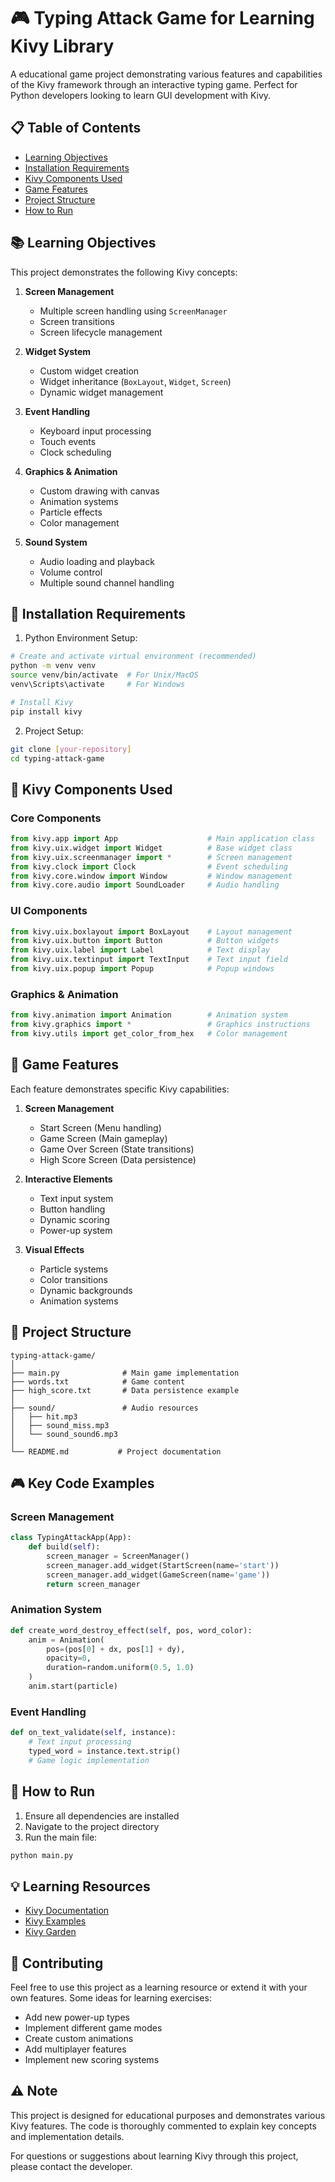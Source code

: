 # 🎮 Typing Attack Game for Learning Kivy Library

A educational game project demonstrating various features and capabilities of the Kivy framework through an interactive typing game. Perfect for Python developers looking to learn GUI development with Kivy.

## 📋 Table of Contents
- [Learning Objectives](#-learning-objectives)
- [Installation Requirements](#-installation-requirements)
- [Kivy Components Used](#-kivy-components-used)
- [Game Features](#-game-features)
- [Project Structure](#-project-structure)
- [How to Run](#-how-to-run)

## 📚 Learning Objectives

This project demonstrates the following Kivy concepts:
1. **Screen Management**
   - Multiple screen handling using `ScreenManager`
   - Screen transitions
   - Screen lifecycle management

2. **Widget System**
   - Custom widget creation
   - Widget inheritance (`BoxLayout`, `Widget`, `Screen`)
   - Dynamic widget management

3. **Event Handling**
   - Keyboard input processing
   - Touch events
   - Clock scheduling

4. **Graphics & Animation**
   - Custom drawing with canvas
   - Animation systems
   - Particle effects
   - Color management

5. **Sound System**
   - Audio loading and playback
   - Volume control
   - Multiple sound channel handling

## 🚀 Installation Requirements

1. Python Environment Setup:
```bash
# Create and activate virtual environment (recommended)
python -m venv venv
source venv/bin/activate  # For Unix/MacOS
venv\Scripts\activate     # For Windows

# Install Kivy
pip install kivy
```

2. Project Setup:
```bash
git clone [your-repository]
cd typing-attack-game
```

## 🔧 Kivy Components Used

### Core Components
```python
from kivy.app import App                    # Main application class
from kivy.uix.widget import Widget          # Base widget class
from kivy.uix.screenmanager import *        # Screen management
from kivy.clock import Clock                # Event scheduling
from kivy.core.window import Window         # Window management
from kivy.core.audio import SoundLoader     # Audio handling
```

### UI Components
```python
from kivy.uix.boxlayout import BoxLayout    # Layout management
from kivy.uix.button import Button          # Button widgets
from kivy.uix.label import Label            # Text display
from kivy.uix.textinput import TextInput    # Text input field
from kivy.uix.popup import Popup            # Popup windows
```

### Graphics & Animation
```python
from kivy.animation import Animation        # Animation system
from kivy.graphics import *                 # Graphics instructions
from kivy.utils import get_color_from_hex   # Color management
```

## 🎯 Game Features

Each feature demonstrates specific Kivy capabilities:

1. **Screen Management**
   - Start Screen (Menu handling)
   - Game Screen (Main gameplay)
   - Game Over Screen (State transitions)
   - High Score Screen (Data persistence)

2. **Interactive Elements**
   - Text input system
   - Button handling
   - Dynamic scoring
   - Power-up system

3. **Visual Effects**
   - Particle systems
   - Color transitions
   - Dynamic backgrounds
   - Animation systems

## 📁 Project Structure

```
typing-attack-game/
│
├── main.py              # Main game implementation
├── words.txt            # Game content
├── high_score.txt       # Data persistence example
│
├── sound/               # Audio resources
│   ├── hit.mp3
│   ├── sound_miss.mp3
│   └── sound_sound6.mp3
│
└── README.md           # Project documentation
```

## 🎮 Key Code Examples

### Screen Management
```python
class TypingAttackApp(App):
    def build(self):
        screen_manager = ScreenManager()
        screen_manager.add_widget(StartScreen(name='start'))
        screen_manager.add_widget(GameScreen(name='game'))
        return screen_manager
```

### Animation System
```python
def create_word_destroy_effect(self, pos, word_color):
    anim = Animation(
        pos=(pos[0] + dx, pos[1] + dy),
        opacity=0,
        duration=random.uniform(0.5, 1.0)
    )
    anim.start(particle)
```

### Event Handling
```python
def on_text_validate(self, instance):
    # Text input processing
    typed_word = instance.text.strip()
    # Game logic implementation
```

## 🚦 How to Run

1. Ensure all dependencies are installed
2. Navigate to the project directory
3. Run the main file:
```bash
python main.py
```

## 💡 Learning Resources

- [Kivy Documentation](https://kivy.org/doc/stable/)
- [Kivy Examples](https://github.com/kivy/kivy/tree/master/examples)
- [Kivy Garden](https://github.com/kivy-garden)

## 🤝 Contributing

Feel free to use this project as a learning resource or extend it with your own features. Some ideas for learning exercises:
- Add new power-up types
- Implement different game modes
- Create custom animations
- Add multiplayer features
- Implement new scoring systems

## ⚠️ Note

This project is designed for educational purposes and demonstrates various Kivy features. The code is thoroughly commented to explain key concepts and implementation details.

For questions or suggestions about learning Kivy through this project, please contact the developer.
